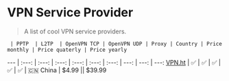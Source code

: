 # VPN Service Provider

> A list of cool VPN service providers.

     | PPTP  | L2TP  | OpenVPN TCP | OpenVPN UDP | Proxy | Country | Price monthly | Price quaterly | Price yearly 
 --- | :---: | :---: | :---:       | :---:       | :---: | :---:   | ---:          | ---:           | ---:
[VPN.ht](https://vpn.ht) | :white_check_mark: | :white_check_mark: | :white_check_mark: | :white_check_mark: | :white_check_mark: | :cn: China | $4.99 || $39.99 
